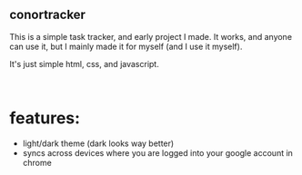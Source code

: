 ## conortracker

This is a simple task tracker, and early project I made. It works, and anyone can use it, but I mainly made it for myself (and I use it myself).

It's just simple html, css, and javascript.

<br/>

# features:
- light/dark theme (dark looks way better)
- syncs across devices where you are logged into your google account in chrome